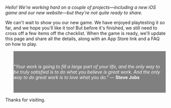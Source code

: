_Hello! We're working hard on a couple of projects—including a new iOS game and our new website—but they're not quite ready to share._

We can't wait to show you our new game. We have enjoyed playtesting it so far, and we hope you'll like it too! But before it's finished, we still need to cross off a few items off the checklist. When the game is ready, we'll update this page and share all the details, along with an App Store link and a FAQ on how to play.

<blockquote style="background-color:gray; color:white; padding:40px 0;">
<em>"Your work is going to fill a large part of your life, and the only way to be truly satisfied is to do what you believe is great work. And the only way to do great work is to love what you do."</em> — <b>Steve Jobs</b> </blockquote>

Thanks for visiting.
